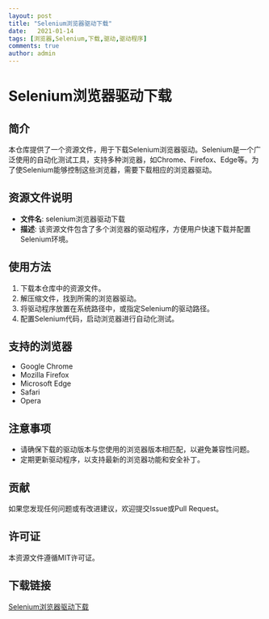 ```yaml
---
layout: post
title: "Selenium浏览器驱动下载"
date:   2021-01-14
tags: [浏览器,Selenium,下载,驱动,驱动程序]
comments: true
author: admin
---
```

# Selenium浏览器驱动下载

## 简介
本仓库提供了一个资源文件，用于下载Selenium浏览器驱动。Selenium是一个广泛使用的自动化测试工具，支持多种浏览器，如Chrome、Firefox、Edge等。为了使Selenium能够控制这些浏览器，需要下载相应的浏览器驱动。

## 资源文件说明
- **文件名**: selenium浏览器驱动下载
- **描述**: 该资源文件包含了多个浏览器的驱动程序，方便用户快速下载并配置Selenium环境。

## 使用方法
1. 下载本仓库中的资源文件。
2. 解压缩文件，找到所需的浏览器驱动。
3. 将驱动程序放置在系统路径中，或指定Selenium的驱动路径。
4. 配置Selenium代码，启动浏览器进行自动化测试。

## 支持的浏览器
- Google Chrome
- Mozilla Firefox
- Microsoft Edge
- Safari
- Opera

## 注意事项
- 请确保下载的驱动版本与您使用的浏览器版本相匹配，以避免兼容性问题。
- 定期更新驱动程序，以支持最新的浏览器功能和安全补丁。

## 贡献
如果您发现任何问题或有改进建议，欢迎提交Issue或Pull Request。

## 许可证
本资源文件遵循MIT许可证。

## 下载链接

[Selenium浏览器驱动下载](https://pan.quark.cn/s/2dd55ae5666d)